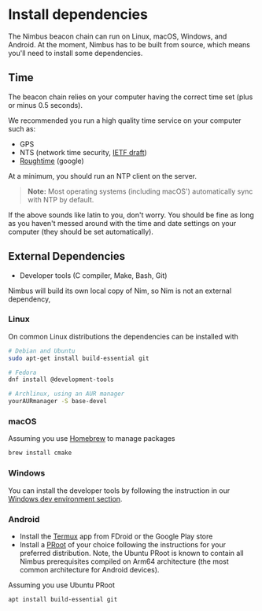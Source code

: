 # Install dependencies

The Nimbus beacon chain can run on Linux, macOS, Windows, and Android. At the moment, Nimbus has to be built from source, which means you'll need to install some dependencies.

## Time

The beacon chain relies on your computer having the correct time set (plus or minus 0.5 seconds).

We recommended you run a high quality time service on your computer such as:

* GPS
* NTS (network time security, [IETF draft](https://tools.ietf.org/html/draft-ietf-ntp-using-nts-for-ntp-19))
* [Roughtime](https://roughtime.googlesource.com/roughtime) (google)

At a minimum, you should run an NTP client on the server.

> **Note:** Most operating systems (including macOS') automatically sync with NTP by default.

If the above sounds like latin to you, don't worry. You should be fine as long as you haven't messed around with the time and date settings on your computer (they should be set automatically).

## External Dependencies

- Developer tools (C compiler, Make, Bash, Git)

Nimbus will build its own local copy of Nim, so Nim is not an external dependency,

### Linux

On common Linux distributions the dependencies can be installed with

```sh
# Debian and Ubuntu
sudo apt-get install build-essential git

# Fedora
dnf install @development-tools

# Archlinux, using an AUR manager
yourAURmanager -S base-devel
```

### macOS

Assuming you use [Homebrew](https://brew.sh/) to manage packages

```sh
brew install cmake
```

### Windows

You can install the developer tools by following the instruction in our [Windows dev environment section](./advanced.md#windows-dev-environment).

### Android

- Install the [Termux](https://termux.com) app from FDroid or the Google Play store
- Install a [PRoot](https://wiki.termux.com/wiki/PRoot) of your choice following the instructions for your preferred distribution.
  Note, the Ubuntu PRoot is known to contain all Nimbus prerequisites compiled on Arm64 architecture (the most common architecture for Android devices).

Assuming you  use Ubuntu PRoot

```sh
apt install build-essential git
```

